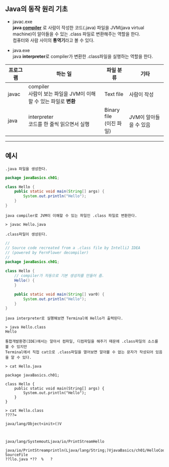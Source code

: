 ## Java의 동작 원리 기초

* javac.exe  
**java [compiler](https://en.dict.naver.com/#/search?query=compiler)** 로 사람이 작성한 코드(.java) 파일을 JVM(java virtual machine)이 알아들을 수 있는 .class 파일로 변환해주는 역할을 한다.  
컴퓨터와 사람 사이의 **통역기**라고 볼 수 있다.
  
* java.exe  
java **interpreter**로 compiler가 변환한 .class파일을 실행하는 역할을 한다.


| 프로그램  | 하는 일                                             | 파일 분류              | 기타             |
|-------|--------------------------------------------------|--------------------|----------------|
| javac | compiler<br/>사람이 보는 파일을 JVM이 이해할 수 있는 파일로 **변환** | Text file          | 사람이 작성         |
| java  | interpreter<br/>코드를 한 줄씩 읽으면서 실행                 | Binary file<br/>(이진 파일) | JVM이 알아들을 수 있음 |


---

## 예시

`.java 파일을 생성한다.`
```java
package javaBasics.ch01;

class Hello {
    public static void main(String[] args) {
        System.out.println("Hello");
    }
}
```

`java compiler로 JVM이 이해할 수 있는 파일인 .class 파일로 변환한다.`
```text
> javac Hello.java
```

`.class파일이 생성된다.`
```java
//
// Source code recreated from a .class file by IntelliJ IDEA
// (powered by FernFlower decompiler)
//
package javaBasics.ch01;

class Hello {
    // compiler가 자동으로 기본 생성자를 만들어 줌.
    Hello() {
    }

    public static void main(String[] var0) {
        System.out.println("Hello");
    }
}
```
`java interpreter로 실행해보면 Terminal에 Hello가 출력된다.`
```text
> java Hello.class
Hello
```

`통합개발환경(IDE)에서는 알아서 컴파일, 디컴파일을 해주기 때문에 .class파일의 소스를 볼 수 있지만`  
`Terminal에서 직접 cat으로 .class파일을 열어보면 알아볼 수 없는 문자가 작성되어 있음을 알 수 있다.`
```text
> cat Hello.java
 
package javaBasics.ch01;

class Hello {
    public static void main(String[] args) {
        System.out.println("Hello");
    }
}

> cat Hello.class
????=

java/lang/Object<init>()V	



java/lang/SystemoutLjava/io/PrintStreamHello

java/io/PrintStreamprintln(Ljava/lang/String;)VjavaBasics/ch01/HelloCodeLineNumberTablemain([Ljava/lang/String;)V
SourceFile
??llo.java *??	%	?
```

